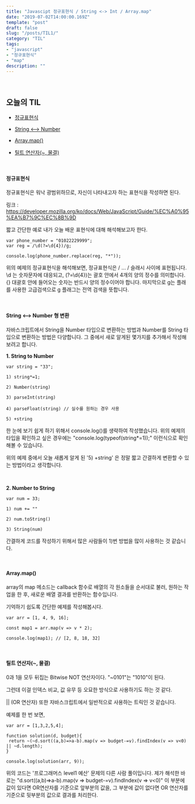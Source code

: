 ```yaml
---
title: "Javascipt 정규표현식 / String <-> Int / Array.map"
date: "2019-07-02T14:00:00.169Z"
template: "post"
draft: false
slug: "/posts/TIL1/"
category: "TIL"
tags:
- "javascript"
- "정규표현식"
- "map"
description: ""
---
```


<br>

## 오늘의 TIL

- [정규표현식](#정규표현식)

- [String <--> Number](#String-<-->-Number)

- [Array.map()](#Array.map())

- [틸트 연산자(~, 물결)](#틸트-연산자(~,-물결))

<br>

#### 정규표현식

정규표현식은 워낙 광범위하므로, 자신이 나타내고자 하는 표현식을 작성하면 된다.

링크 : https://developer.mozilla.org/ko/docs/Web/JavaScript/Guide/%EC%A0%95%EA%B7%9C%EC%8B%9D

짧고 간단한 예로 내가 오늘 배운 표현식에 대해 해석해보고자 한다.

```
var phone_number = "01022229999";
var reg = /\d(?=\d{4})/g;

console.log(phone_number.replace(reg, "*"));
```

위의 예제의 정규표현식을 해석해보면, 정규표현식은 / ... / 슬래시 사이에 표현됩니다. \\d 는 숫자문자에 대응되고, (?=\\d{4})는 괄호 안에서 4개의 양의 정수를 의미합니다. {} 대괄호 안에 들어오는 숫자는 반드시 양의 정수이어야 합니다. 마지막으로 g는 플래를 사용한 고급검색으로 g 플래그는 전역 검색을 뜻합니다.

<br>

#### String <--> Number 형 변환

자바스크립트에서 String을 Number 타입으로 변환하는 방법과 Number를 String 타입으로 변환하는 방법은 다양합니다. 그 중에서 새로 알게된 몇가지를 추가해서 작성해보려고 합니다.

**1. String to Number**

```
var string = "33";

1) string*=1;

2) Number(string)

3) parseInt(string)

4) parseFloat(string) // 실수를 원하는 경우 사용

5) +string
```

한 눈에 보기 쉽게 하기 위해서 console.log()를 생략하여 작성했습니다. 위의 예제의 타입을 확인하고 싶은 경우에는 "console.log(typeof(string*=1));" 이런식으로 확인해볼 수 있습니다.

위의 예제 중에서 오늘 새롭게 알게 된 '5) +string' 은 정말 짧고 간결하게 변환할 수 있는 방법이라고 생각합니다.

<br>

**2. Number to String**

```
var num = 33;

1) num += ""

2) num.toString()

3) String(num)
```

간결하게 코드를 작성하기 위해서 많은 사람들이 1)번 방법을 많이 사용하는 것 같습니다.

<br>

#### Array.map()

array의 map 메소드는 callback 함수로 배열의 각 원소들을 순서대로 불러, 원하는 작업을 한 후, 새로운 배열 결과를 반환하는 함수입니다.

기억하기 쉽도록 간단한 예제를 작성해봅시다.

```
var arr = [1, 4, 9, 16];

const map1 = arr.map(v => v * 2);

console.log(map1); // [2, 8, 18, 32]
```

<br>

#### 틸트 연산자(~, 물결)

0과 1을 모두 뒤집는 Bitwise NOT 연산자이다. "~0101"는 "1010"이 된다.

그런데 이걸 인덱스 비교, 값 유무 등 오묘한 방식으로 사용하기도 하는 것 같다.

|| (OR 연산자) 또한 자바스크립트에서 일반적으로 사용하는 트릭인 것 같습니다.

예제를 한 번 보면,

```
var arr = [1,3,2,5,4];

function solution(d, budget){
 return ~(~d.sort((a,b)=>a-b).map(v => budget-=v).findIndex(v => v<0) || ~d.length);
}

console.log(solution(arr, 9));
```

위의 코드는 '프로그래머스 level1 예산' 문제의 다른 사람 풀이입니다. 제가 해석한 바로는 "d.sort((a,b)=>a-b).map(v => budget-=v).findIndex(v => v<0)" 이 부분에 값이 있다면 OR연산자를 기준으로 앞부분의 값을, 그 부분에 값이 없다면 OR 연산자를 기준으로 뒷부분의 값으로 결과를 처리한다.
